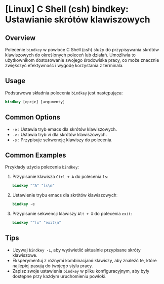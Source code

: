 # [Linux] C Shell (csh) bindkey: Ustawianie skrótów klawiszowych

## Overview
Polecenie `bindkey` w powłoce C Shell (csh) służy do przypisywania skrótów klawiszowych do określonych poleceń lub działań. Umożliwia to użytkownikom dostosowanie swojego środowiska pracy, co może znacznie zwiększyć efektywność i wygodę korzystania z terminala.

## Usage
Podstawowa składnia polecenia `bindkey` jest następująca:

```csh
bindkey [opcje] [argumenty]
```

## Common Options
- `-e` : Ustawia tryb emacs dla skrótów klawiszowych.
- `-v` : Ustawia tryb vi dla skrótów klawiszowych.
- `-s` : Przypisuje sekwencję klawiszy do polecenia.

## Common Examples
Przykłady użycia polecenia `bindkey`:

1. Przypisanie klawisza `Ctrl + A` do polecenia `ls`:

   ```csh
   bindkey "^A" "ls\n"
   ```

2. Ustawienie trybu emacs dla skrótów klawiszowych:

   ```csh
   bindkey -e
   ```

3. Przypisanie sekwencji klawiszy `Alt + X` do polecenia `exit`:

   ```csh
   bindkey "^[x" "exit\n"
   ```

## Tips
- Używaj `bindkey -L`, aby wyświetlić aktualnie przypisane skróty klawiszowe.
- Eksperymentuj z różnymi kombinacjami klawiszy, aby znaleźć te, które najlepiej pasują do twojego stylu pracy.
- Zapisz swoje ustawienia `bindkey` w pliku konfiguracyjnym, aby były dostępne przy każdym uruchomieniu powłoki.